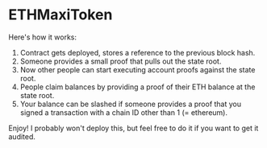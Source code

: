 # ETHMaxiToken

Here's how it works:

1. Contract gets deployed, stores a reference to the previous block hash.
2. Someone provides a small proof that pulls out the state root.
3. Now other people can start executing account proofs against the state root.
4. People claim balances by providing a proof of their ETH balance at the state root.
5. Your balance can be slashed if someone provides a proof that you signed a transaction with a chain ID other than 1 (= ethereum).

Enjoy! I probably won't deploy this, but feel free to do it if you want to get it audited.
